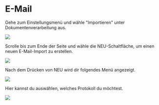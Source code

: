 # E-Mail

Gehe zum Einstellungsmenü und wähle "Importieren" unter Dokumentenverarbeitung aus.

![](https://lh7-us.googleusercontent.com/W5ed9OceL0beNPMDpWVn-U25OAA6zQsSqnl-GXcg-mjKQTiKNgNYwjxAlWSiLbXfeO-XgI2KI0CDAfDH71bqWO1Y2JRrRznA\_N8DudvQw1yWr3McWJ7yWLGG7kHau5IM2Rmya1SkzsEGQaP53KdtbGA)

Scrolle bis zum Ende der Seite und wähle die NEU-Schaltfläche, um einen neuen E-Mail-Import zu erstellen.

![](https://lh7-us.googleusercontent.com/Df5po54NF-aX0zq22r2dcwaP9GmXX26IYOO4yOy6CWMYUzIPc03UObniHGLlUBU6ybBMaaYCIXt2YslnhhZWekGozu4JKo-Kd3CzjVDBNzv7GVR0BnWvAfmfR1izmzhWGIwgzIkk-YGvUVIEvXoNhak)

Nach dem Drücken von NEU wird dir folgendes Menü angezeigt.

![](https://lh7-us.googleusercontent.com/1m9KmI9T5icR7Ib-URDVvYhEJlXpVDiPaAf7yaqgitgVl1mEmehHvuZRPwzmQU36bbmCui0Nx7xczp789VWsiodtZtuQw6zKxmZDTLQ5DR27AzbkoPX0WwGfW5SZQfCtqH2ohBo28Z2W3fFTKGQVWOI)

Hier kannst du auswählen, welches Protokoll du möchtest.

![](https://lh7-us.googleusercontent.com/nikZZGemqPpldbGBirUP7d4QAoBikHCay9Ptk8PSVft9zPkZeKuoH9gfK2ar53MpslTjw4GhldbrCw6phn1VV1Y7MMfgaZLnXaXjjERJV8pFUoyIG8Z760P3\_2DjQFUKZYMCagXBzaTm52ii5tPl8C0)
